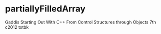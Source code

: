 # partiallyFilledArray
Gaddis Starting Out With C++ From Control Structures through Objects 7th c2012 txtbk
